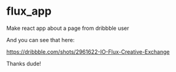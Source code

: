 # flux_app
Make react app about a page from dribbble user

And you can see that here:

https://dribbble.com/shots/2961622-IO-Flux-Creative-Exchange

Thanks dude!

